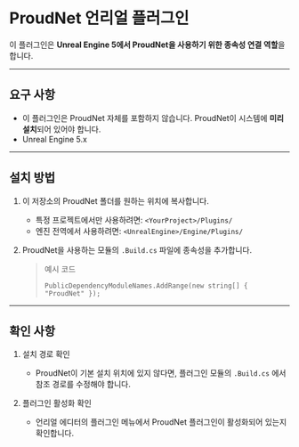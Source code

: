 # ProudNet 언리얼 플러그인

이 플러그인은 **Unreal Engine 5에서 ProudNet을 사용하기 위한 종속성 연결 역할**을 합니다.  

---

## 요구 사항
- 이 플러그인은 ProudNet 자체를 포함하지 않습니다.
  ProudNet이 시스템에 **미리 설치**되어 있어야 합니다.  
- Unreal Engine 5.x

---

## 설치 방법

1. 이 저장소의 ProudNet 폴더를 원하는 위치에 복사합니다.  
   - 특정 프로젝트에서만 사용하려면: `<YourProject>/Plugins/`  
   - 엔진 전역에서 사용하려면: `<UnrealEngine>/Engine/Plugins/`

2. ProudNet을 사용하는 모듈의 `.Build.cs` 파일에 종속성을 추가합니다.  
    > 예시 코드
    > ```
    > PublicDependencyModuleNames.AddRange(new string[] { "ProudNet" });
    > ```
---

## 확인 사항

1. 설치 경로 확인  
   - ProudNet이 기본 설치 위치에 있지 않다면, 플러그인 모듈의 `.Build.cs` 에서 참조 경로를 수정해야 합니다.  

2. 플러그인 활성화 확인  
   - 언리얼 에디터의 플러그인 메뉴에서 ProudNet 플러그인이 활성화되어 있는지 확인합니다.  
